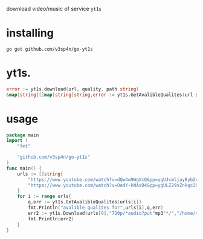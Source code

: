 
download video/music of service `yt1s`

<h1>installing</h1>

`go get github.com/v3sp4n/go-yt1s`

<h1>yt1s.</h1> 

```go
error := yt1s.download(url, quality, path string)
&map[string][]map[string]string,error := yt1s.GetAvalibleQualites(url string)
```
<h1>usage</h1>

```go
package main
import (
    "fmt"

    "github.com/v3sp4n/go-yt1s"
)
func main() {
    urls := []string{
        "https://www.youtube.com/watch?v=dQw4w9WgXcQ&pp=ygUJcmljayByb2xs",
        "https://www.youtube.com/watch?v=OedY-kNAxD4&pp=ygULZ29vZnkgc291bmQ%3D",
    }
    for i := range urls{
        q,err := yt1s.GetAvalibleQualites(urls[i])
        fmt.Println("avalible qualites for",urls[i],q,err)
        err2 := yt1s.Download(urls[0],"720p/*audio?put"mp3"*/","/home/vespan/Desktop/")
        fmt.Println(err2)
    }
}
```
